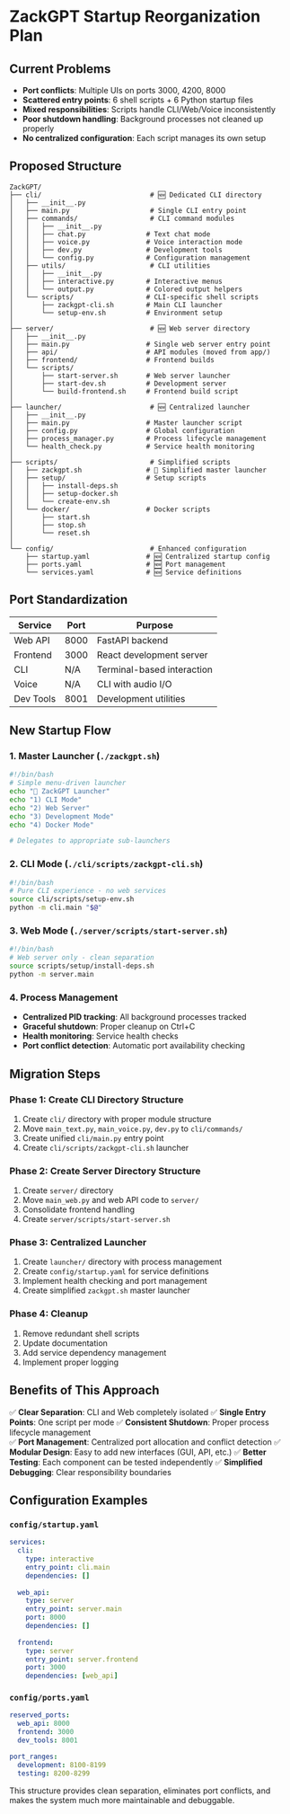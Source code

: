 # ZackGPT Startup Reorganization Plan

## Current Problems
- **Port conflicts**: Multiple UIs on ports 3000, 4200, 8000
- **Scattered entry points**: 6 shell scripts + 6 Python startup files
- **Mixed responsibilities**: Scripts handle CLI/Web/Voice inconsistently
- **Poor shutdown handling**: Background processes not cleaned up properly
- **No centralized configuration**: Each script manages its own setup

## Proposed Structure

```
ZackGPT/
├── cli/                           # 🆕 Dedicated CLI directory
│   ├── __init__.py
│   ├── main.py                    # Single CLI entry point
│   ├── commands/                  # CLI command modules
│   │   ├── __init__.py
│   │   ├── chat.py               # Text chat mode
│   │   ├── voice.py              # Voice interaction mode
│   │   ├── dev.py                # Development tools
│   │   └── config.py             # Configuration management
│   ├── utils/                     # CLI utilities
│   │   ├── __init__.py
│   │   ├── interactive.py        # Interactive menus
│   │   └── output.py             # Colored output helpers
│   └── scripts/                  # CLI-specific shell scripts
│       ├── zackgpt-cli.sh        # Main CLI launcher
│       └── setup-env.sh          # Environment setup
│
├── server/                        # 🆕 Web server directory
│   ├── __init__.py
│   ├── main.py                   # Single web server entry point
│   ├── api/                      # API modules (moved from app/)
│   ├── frontend/                 # Frontend builds
│   └── scripts/
│       ├── start-server.sh       # Web server launcher
│       ├── start-dev.sh          # Development server
│       └── build-frontend.sh     # Frontend build script
│
├── launcher/                      # 🆕 Centralized launcher
│   ├── __init__.py
│   ├── main.py                   # Master launcher script
│   ├── config.py                 # Global configuration
│   ├── process_manager.py        # Process lifecycle management
│   └── health_check.py           # Service health monitoring
│
├── scripts/                       # Simplified scripts
│   ├── zackgpt.sh                # 🔄 Simplified master launcher
│   ├── setup/                    # Setup scripts
│   │   ├── install-deps.sh
│   │   ├── setup-docker.sh
│   │   └── create-env.sh
│   └── docker/                   # Docker scripts
│       ├── start.sh
│       ├── stop.sh
│       └── reset.sh
│
└── config/                        # Enhanced configuration
    ├── startup.yaml              # 🆕 Centralized startup config
    ├── ports.yaml                # 🆕 Port management
    └── services.yaml             # 🆕 Service definitions
```

## Port Standardization

| Service | Port | Purpose |
|---------|------|---------|
| Web API | 8000 | FastAPI backend |
| Frontend | 3000 | React development server |
| CLI | N/A | Terminal-based interaction |
| Voice | N/A | CLI with audio I/O |
| Dev Tools | 8001 | Development utilities |

## New Startup Flow

### 1. Master Launcher (`./zackgpt.sh`)
```bash
#!/bin/bash
# Simple menu-driven launcher
echo "🚀 ZackGPT Launcher"
echo "1) CLI Mode"
echo "2) Web Server" 
echo "3) Development Mode"
echo "4) Docker Mode"

# Delegates to appropriate sub-launchers
```

### 2. CLI Mode (`./cli/scripts/zackgpt-cli.sh`)
```bash
#!/bin/bash
# Pure CLI experience - no web services
source cli/scripts/setup-env.sh
python -m cli.main "$@"
```

### 3. Web Mode (`./server/scripts/start-server.sh`)
```bash
#!/bin/bash
# Web server only - clean separation
source scripts/setup/install-deps.sh
python -m server.main
```

### 4. Process Management
- **Centralized PID tracking**: All background processes tracked
- **Graceful shutdown**: Proper cleanup on Ctrl+C
- **Health monitoring**: Service health checks
- **Port conflict detection**: Automatic port availability checking

## Migration Steps

### Phase 1: Create CLI Directory Structure
1. Create `cli/` directory with proper module structure
2. Move `main_text.py`, `main_voice.py`, `dev.py` to `cli/commands/`
3. Create unified `cli/main.py` entry point
4. Create `cli/scripts/zackgpt-cli.sh` launcher

### Phase 2: Create Server Directory Structure  
1. Create `server/` directory
2. Move `main_web.py` and web API code to `server/`
3. Consolidate frontend handling
4. Create `server/scripts/start-server.sh`

### Phase 3: Centralized Launcher
1. Create `launcher/` directory with process management
2. Create `config/startup.yaml` for service definitions
3. Implement health checking and port management
4. Create simplified `zackgpt.sh` master launcher

### Phase 4: Cleanup
1. Remove redundant shell scripts
2. Update documentation
3. Add service dependency management
4. Implement proper logging

## Benefits of This Approach

✅ **Clear Separation**: CLI and Web completely isolated
✅ **Single Entry Points**: One script per mode
✅ **Consistent Shutdown**: Proper process lifecycle management  
✅ **Port Management**: Centralized port allocation and conflict detection
✅ **Modular Design**: Easy to add new interfaces (GUI, API, etc.)
✅ **Better Testing**: Each component can be tested independently
✅ **Simplified Debugging**: Clear responsibility boundaries

## Configuration Examples

### `config/startup.yaml`
```yaml
services:
  cli:
    type: interactive
    entry_point: cli.main
    dependencies: []
    
  web_api:
    type: server  
    entry_point: server.main
    port: 8000
    dependencies: []
    
  frontend:
    type: server
    entry_point: server.frontend
    port: 3000
    dependencies: [web_api]
```

### `config/ports.yaml`
```yaml
reserved_ports:
  web_api: 8000
  frontend: 3000
  dev_tools: 8001

port_ranges:
  development: 8100-8199
  testing: 8200-8299
```

This structure provides clean separation, eliminates port conflicts, and makes the system much more maintainable and debuggable. 